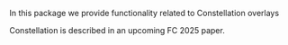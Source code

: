 In this package we provide functionality related to Constellation overlays

Constellation is described in an upcoming FC 2025 paper.
